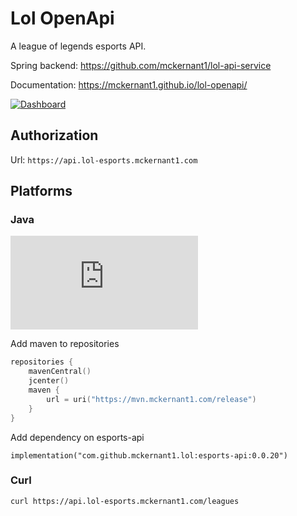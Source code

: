 # Lol OpenApi
A league of legends esports API.

Spring backend: https://github.com/mckernant1/lol-api-service

Documentation: https://mckernant1.github.io/lol-openapi/

[![Dashboard](https://img.shields.io/static/v1?label=AWS&message=Dashboard&color=green)](https://cloudwatch.amazonaws.com/dashboard.html?dashboard=Lol-Esports-Api-V2&context=eyJSIjoidXMtZWFzdC0xIiwiRCI6ImN3LWRiLTY1MzUyODg3Mzk1MSIsIlUiOiJ1cy1lYXN0LTFfWWdlV3dsS0tGIiwiQyI6Ijc4OHJ1bGIzdDNvaTc3dTJjbGhoOTlzbGNpIiwiSSI6InVzLWVhc3QtMTozZTFmYmM5Yi05MDZmLTQ5ZjQtOWFkYy0xZmE1OTJkNjk1YjkiLCJPIjoiYXJuOmF3czppYW06OjY1MzUyODg3Mzk1MTpyb2xlL3NlcnZpY2Utcm9sZS9DV0RCU2hhcmluZy1QdWJsaWNSZWFkT25seUFjY2Vzcy1YWDNITURQRyIsIk0iOiJQdWJsaWMifQ==)


## Authorization

Url: `https://api.lol-esports.mckernant1.com`

## Platforms

### Java

![Version](https://badgen.net/maven/v/metadata-url/https/mvn.mckernant1.com/release/com/github/mckernant1/lol/esports-api/maven-metadata.xml)


Add maven to repositories
```build.gradle.kts
repositories {
    mavenCentral()
    jcenter()
    maven {
        url = uri("https://mvn.mckernant1.com/release")
    }
}
```

Add dependency on esports-api
```
implementation("com.github.mckernant1.lol:esports-api:0.0.20")
```



### Curl

```bash
curl https://api.lol-esports.mckernant1.com/leagues
```
